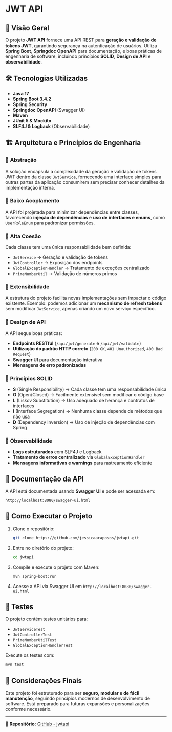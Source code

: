 # JWT API

## 📌 Visão Geral
O projeto **JWT API** fornece uma API REST para **geração e validação de tokens JWT**, garantindo segurança na autenticação de usuários. Utiliza **Spring Boot**, **Springdoc OpenAPI** para documentação, e boas práticas de engenharia de software, incluindo princípios **SOLID**, **Design de API** e **observabilidade**.

## 🛠️ Tecnologias Utilizadas
- **Java 17**
- **Spring Boot 3.4.2**
- **Spring Security**
- **Springdoc OpenAPI** (Swagger UI)
- **Maven**
- **JUnit 5 & Mockito**
- **SLF4J & Logback** (Observabilidade)

## 🏗️ Arquitetura e Princípios de Engenharia

### 🔹 **Abstração**
A solução encapsula a complexidade da geração e validação de tokens JWT dentro da classe `JwtService`, fornecendo uma interface simples para outras partes da aplicação consumirem sem precisar conhecer detalhes da implementação interna.

### 🔹 **Baixo Acoplamento**
A API foi projetada para minimizar dependências entre classes, favorecendo **injeção de dependências** e **uso de interfaces e enums**, como `UserRoleEnum` para padronizar permissões.

### 🔹 **Alta Coesão**
Cada classe tem uma única responsabilidade bem definida:
- `JwtService` → Geração e validação de tokens
- `JwtController` → Exposição dos endpoints
- `GlobalExceptionHandler` → Tratamento de exceções centralizado
- `PrimeNumberUtil` → Validação de números primos

### 🔹 **Extensibilidade**
A estrutura do projeto facilita novas implementações sem impactar o código existente. Exemplo: podemos adicionar um **mecanismo de refresh tokens** sem modificar `JwtService`, apenas criando um novo serviço específico.

### 🔹 **Design de API**
A API segue boas práticas:
- **Endpoints RESTful** (`/api/jwt/generate` e `/api/jwt/validate`)
- **Utilização do padrão HTTP correto** (`200 OK`, `401 Unauthorized`, `400 Bad Request`)
- **Swagger UI** para documentação interativa
- **Mensagens de erro padronizadas**

### 🔹 **Princípios SOLID**
- **S** (Single Responsibility) → Cada classe tem uma responsabilidade única
- **O** (Open/Closed) → Facilmente extensível sem modificar o código base
- **L** (Liskov Substitution) → Uso adequado de herança e contratos de interfaces
- **I** (Interface Segregation) → Nenhuma classe depende de métodos que não usa
- **D** (Dependency Inversion) → Uso de injeção de dependências com Spring

### 🔹 **Observabilidade**
- **Logs estruturados** com SLF4J e Logback
- **Tratamento de erros centralizado** via `GlobalExceptionHandler`
- **Mensagens informativas e warnings** para rastreamento eficiente

## 📖 Documentação da API
A API está documentada usando **Swagger UI** e pode ser acessada em:
```
http://localhost:8080/swagger-ui.html
```

## 🚀 Como Executar o Projeto
1. Clone o repositório:
   ```sh
   git clone https://github.com/jessicaaraposos/jwtapi.git
   ```
2. Entre no diretório do projeto:
   ```sh
   cd jwtapi
   ```
3. Compile e execute o projeto com Maven:
   ```sh
   mvn spring-boot:run
   ```
4. Acesse a API via Swagger UI em `http://localhost:8080/swagger-ui.html`

## 🧪 Testes
O projeto contém testes unitários para:
- `JwtServiceTest`
- `JwtControllerTest`
- `PrimeNumberUtilTest`
- `GlobalExceptionHandlerTest`

Execute os testes com:
```sh
mvn test
```

## 📌 Considerações Finais
Este projeto foi estruturado para ser **seguro, modular e de fácil manutenção**, seguindo princípios modernos de desenvolvimento de software. Está preparado para futuras expansões e personalizações conforme necessário.

---
🔗 **Repositório:** [GitHub - jwtapi](https://github.com/jessicaaraposos/jwtapi)


